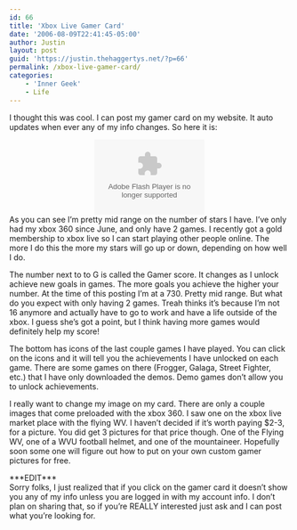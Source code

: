 ```yaml
---
id: 66
title: 'Xbox Live Gamer Card'
date: '2006-08-09T22:41:45-05:00'
author: Justin
layout: post
guid: 'https://justin.thehaggertys.net/?p=66'
permalink: /xbox-live-gamer-card/
categories:
    - 'Inner Geek'
    - Life
---
```


I thought this was cool. I can post my gamer card on my website. It auto updates when ever any of my info changes. So here it is:

<center><embed classid="clsid:D27CDB6E-AE6D-11cf-96B8-444553540000" height="135" src="http://card.mygamercard.net/HagmanWVU.swf" type="application/x-shockwave-flash" width="198"></embed>  
</center>As you can see I’m pretty mid range on the number of stars I have. I’ve only had my xbox 360 since June, and only have 2 games. I recently got a gold membership to xbox live so I can start playing other people online. The more I do this the more my stars will go up or down, depending on how well I do.

The number next to to G is called the Gamer score. It changes as I unlock achieve new goals in games. The more goals you achieve the higher your number. At the time of this posting I’m at a 730. Pretty mid range. But what do you expect with only having 2 games. Treah thinks it’s because I’m not 16 anymore and actually have to go to work and have a life outside of the xbox. I guess she’s got a point, but I think having more games would definitely help my score!

The bottom has icons of the last couple games I have played. You can click on the icons and it will tell you the achievements I have unlocked on each game. There are some games on there (Frogger, Galaga, Street Fighter, etc.) that I have only downloaded the demos. Demo games don’t allow you to unlock achievements.

I really want to change my image on my card. There are only a couple images that come preloaded with the xbox 360. I saw one on the xbox live market place with the flying WV. I haven’t decided if it’s worth paying $2-3, for a picture. You did get 3 pictures for that price though. One of the Flying WV, one of a WVU football helmet, and one of the mountaineer. Hopefully soon some one will figure out how to put on your own custom gamer pictures for free.

\*\*\*EDIT\*\*\*  
Sorry folks, I just realized that if you click on the gamer card it doesn’t show you any of my info unless you are logged in with my account info. I don’t plan on sharing that, so if you’re REALLY interested just ask and I can post what you’re looking for.